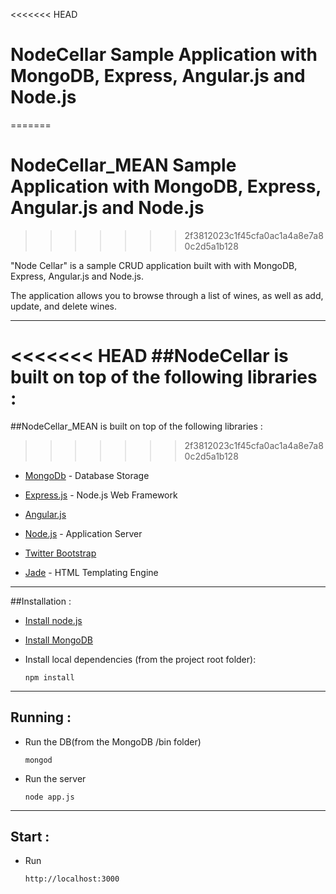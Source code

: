 <<<<<<< HEAD
# NodeCellar Sample Application with MongoDB, Express, Angular.js and Node.js #
=======
# NodeCellar_MEAN Sample Application with MongoDB, Express, Angular.js and Node.js #
>>>>>>> 2f3812023c1f45cfa0ac1a4a8e7a80c2d5a1b128

"Node Cellar" is a sample CRUD application built with with MongoDB, Express, Angular.js and Node.js.

The application allows you to browse through a list of wines, as well as add, update, and delete wines.

***

<<<<<<< HEAD
##NodeCellar is built on top of the following libraries :
=======
##NodeCellar_MEAN is built on top of the following libraries :
>>>>>>> 2f3812023c1f45cfa0ac1a4a8e7a80c2d5a1b128

* [MongoDb](http://www.mongodb.org/) - Database Storage
* [Express.js](http://expressjs.com/) - Node.js Web Framework
* [Angular.js](http://angularjs.org/)
* [Node.js](http://nodejs.org/) - Application Server

* [Twitter Bootstrap](http://getbootstrap.com/2.3.2/)
* [Jade](http://jade-lang.com/) - HTML Templating Engine

***

##Installation :

* [Install node.js](http://nodejs.org/download/)
* [Install MongoDB](http://www.mongodb.org/downloads)

* Install local dependencies (from the project root folder):

    ```
    npm install
    ```

***

## Running :

* Run the DB(from the MongoDB /bin folder)

	```
    mongod
    ```
    
* Run the server

    ```
    node app.js
    ```

***

## Start :

* Run

	```
    http://localhost:3000
    ```